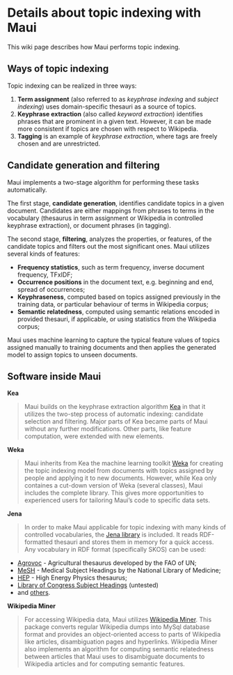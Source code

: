# Details about topic indexing with Maui #

This wiki page describes how Maui performs topic indexing.




## Ways of topic indexing ##

Topic indexing can be realized in three ways:

  1. **Term assignment** (also referred to as _keyphrase indexing_ and _subject indexing_) uses domain-specific thesauri as a source of topics.
  1. **Keyphrase extraction** (also called _keyword extraction_) identifies phrases that are prominent in a given text. However, it can be made more consistent if topics are chosen with respect to Wikipedia.
  1. **Tagging** is an example of _keyphrase extraction_, where tags are freely chosen and are unrestricted.

## Candidate generation and filtering ##

Maui implements a two-stage algorithm for performing these tasks automatically.

The first stage, **candidate generation**, identifies candidate topics in a given document.
Candidates are either mappings from phrases to terms in the vocabulary (thesaurus in term assignment or Wikipedia in controlled keyphrase extraction), or document phrases (in tagging).

The second stage, **filtering**, analyzes the properties, or features, of the candidate topics and filters out the most significant ones. Maui utilizes several kinds of features:

  * **Frequency statistics**, such as term frequency, inverse document frequency, TFxIDF;
  * **Occurrence positions** in the document text, e.g. beginning and end, spread of occurrences;
  * **Keyphraseness**, computed based on topics assigned previously in the training data, or particular behaviour of terms in Wikipedia corpus;
  * **Semantic relatedness**, computed using semantic relations encoded in provided thesauri, if applicable, or using statistics from the Wikipedia corpus;

Maui uses machine learning to capture the typical feature values of topics assigned manually to training documents and then applies the generated model to assign topics to unseen documents.

## Software inside Maui ##

**Kea**

> Maui builds on the keyphrase extraction algorithm [Kea](http://nzdl.org/kea) in that it  utilizes the two-step process of automatic indexing: candidate selection and filtering. Major parts of Kea became parts of Maui without any further modifications. Other parts, like feature computation, were extended with new elements.

**Weka**

> Maui inherits from Kea the machine learning toolkit [Weka](http://www.cs.waikato.ac.nz/ml/weka/) for creating the topic indexing model from documents with topics assigned by people and applying it to new documents. However, while Kea only containes a cut-down version of Weka (several classes), Maui includes the complete library. This gives more opportunities to experienced users for tailoring Maui’s code to specific data sets.

**Jena**

> In order to make Maui applicable for topic indexing with many kinds of controlled vocabularies, the [Jena library](http://jena.sourceforge.net/) is included. It reads RDF-formatted thesauri and stores them in memory for a quick access. Any vocabulary in RDF format (specifically SKOS) can be used:

  * [Agrovoc](http://www.fao.org/aims/ag_download.htm) - Agricultural thesaurus developed by the FAO of UN;
  * [MeSH](http://thesauri.cs.vu.nl/eswc06/mesh/rdf/meshdata.rdf) - Medical Subject Headings by the National Library of Medicine;
  * [HEP](http://invenio-demo.cern.ch/help/hacking/bibclassify-hep-taxonomy) - High Energy Physics thesaurus;
  * [Library of Congress Subject Headings](http://id.loc.gov/authorities/search/) (untested)
  * and [others](http://esw.w3.org/topic/SkosDev/DataZone).

**Wikipedia Miner**

> For accessing Wikipedia data, Maui utilizes [Wikipedia Miner](http://wikipedia-miner.sourceforge.net). This package converts regular Wikipedia dumps into MySql database format and provides an object-oriented access to parts of Wikipedia like articles, disambiguation pages and hyperlinks. Wikipedia Miner also implements an algorithm for computing semantic relatedness between articles that Maui uses to disambiguate documents to Wikipedia articles and for computing semantic features.